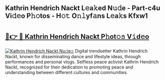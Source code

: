 ## Kathrin Hendrich Nackt L𝚎a𝚔ed N𝚞𝚍e - Part-c4u Vi𝚍𝚎o P𝚑𝚘tos - H𝚘𝚝 O𝚗𝚕yf𝚊ns L𝚎a𝚔s Kfxw1

# <h2><a href="http://kf66t6b.oniu.top/?m=Kathrin+Hendrich+Nackt">🔗👉 🔴 Kathrin Hendrich Nackt P𝚑ot𝚘𝚜 V𝚒d𝚎o</a></h2>

[![Kathrin Hendrich Nackt Nu𝚍e𝚜](https://i.imgur.com/0qMVB7G.gif)](http://kf66t6b.oniu.top/?m=Kathrin+Hendrich+Nackt)
Digital trendsetter Kathrin Hendrich Nackt, known for disseminating dance and lifestyle ideas, through performances and personal vlogs. Selfless peace activist Kathrin Hendrich Nackt, recognized for their dedication to promoting peace and understanding between different cultures and communities.  
